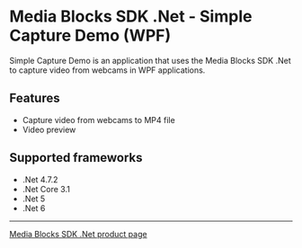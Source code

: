 # Media Blocks SDK .Net - Simple Capture Demo (WPF)

Simple Capture Demo is an application that uses the Media Blocks SDK .Net to capture video from webcams in WPF applications.

## Features

- Capture video from webcams to MP4 file
- Video preview

## Supported frameworks

- .Net 4.7.2
- .Net Core 3.1
- .Net 5
- .Net 6

---

[Media Blocks SDK .Net product page](https://www.visioforge.com/media-blocks-sdk)
